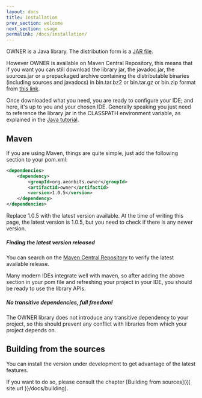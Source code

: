```yaml
---
layout: docs
title: Installation
prev_section: welcome
next_section: usage
permalink: /docs/installation/
---
```


OWNER is a Java library. The distribution form is a [JAR file][1].

However OWNER is available on Maven Central Repository, this means that if
you want you can still download the library jar, the javadoc.jar, the sources.jar
or a prepackaged archive containing the distributable binaries (including sources
and javadocs) in bin.tar.bz2 or bin.tar.gz or bin.zip format
from [this link][2].

Once downloaded what you need, you are ready to configure your IDE; and here,
it's up to you and your chosen IDE.
Generally speaking you just need to reference the library jar in the CLASSPATH
environment variable, as explained in the [Java tutorial][3].

  [1]: http://docs.oracle.com/javase/tutorial/deployment/jar/
  [2]: http://search.maven.org/#search%7Cgav%7C1%7Cg%3A%22org.aeonbits.owner%22%20AND%20a%3A%22owner%22
  [3]: http://docs.oracle.com/javase/tutorial/essential/environment/paths.html

Maven
-----

If you are using Maven, things are quite simple, just add the following section
to your pom.xml:

```xml
<dependencies>
    <dependency>
        <groupId>org.aeonbits.owner</groupId>
        <artifactId>owner</artifactId>
        <version>1.0.5</version>
    </dependency>
</dependencies>
```

Replace 1.0.5 with the latest version available. At the time of writing this page, the latest version is 1.0.5, but you
need to check if there is any newer version.

<div class="note">
  <h5>Finding the latest version released</h5>
  <p>You can search on the <a href="http://repo1.maven.org/maven2/org/aeonbits/owner/owner/">Maven Central Repository</a>
  to verify the latest available release.</p>
</div>

Many modern IDEs integrate well with maven, so after adding the above section
in your pom file and refreshing your project in your IDE, you should be ready to
use the library APIs.

<div class="note info">
  <h5>No transitive dependencies, full freedom!</h5>
  <p>
  The OWNER library does not introduce any transitive dependency to your project,
  so this should prevent any conflict with libraries from which your project
  depends on.
  </p>
</div>


Building from the sources
-------------------------

You can install the version under development to get advantage of the latest
features.

If you want to do so, please consult the chapter
[Building from sources]({{ site.url }}/docs/building).
